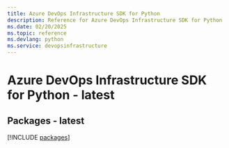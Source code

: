 ```yaml
---
title: Azure DevOps Infrastructure SDK for Python
description: Reference for Azure DevOps Infrastructure SDK for Python
ms.date: 02/20/2025
ms.topic: reference
ms.devlang: python
ms.service: devopsinfrastructure
---
```

# Azure DevOps Infrastructure SDK for Python - latest
## Packages - latest
[!INCLUDE [packages](devops-infrastructure-index.md)]